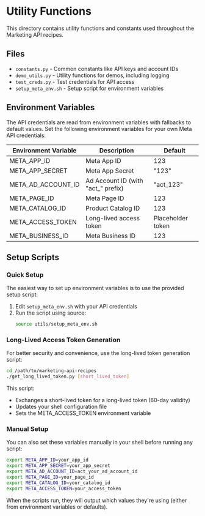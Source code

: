 # Utility Functions

This directory contains utility functions and constants used throughout the Marketing API recipes.

## Files
- `constants.py` - Common constants like API keys and account IDs
- `demo_utils.py` - Utility functions for demos, including logging
- `test_creds.py` - Test credentials for API access
- `setup_meta_env.sh` - Setup script for environment variables

## Environment Variables

The API credentials are read from environment variables with fallbacks to default values. Set the following environment variables for your own Meta API credentials:

| Environment Variable | Description | Default |
|---------------------|-------------|---------|
| META_APP_ID | Meta App ID | 123 |
| META_APP_SECRET | Meta App Secret | "123" |
| META_AD_ACCOUNT_ID | Ad Account ID (with "act_" prefix) | "act_123" |
| META_PAGE_ID | Meta Page ID | 123 |
| META_CATALOG_ID | Product Catalog ID | 123 |
| META_ACCESS_TOKEN | Long-lived access token | Placeholder token |
| META_BUSINESS_ID | Meta Business ID | 123 |

## Setup Scripts

### Quick Setup

The easiest way to set up environment variables is to use the provided setup script:

1. Edit `setup_meta_env.sh` with your API credentials
2. Run the script using source:
   ```bash
   source utils/setup_meta_env.sh
   ```

### Long-Lived Access Token Generation

For better security and convenience, use the long-lived token generation script:

```bash
cd /path/to/marketing-api-recipes
./get_long_lived_token.py [short_lived_token]
```

This script:
- Exchanges a short-lived token for a long-lived token (60-day validity)
- Updates your shell configuration file
- Sets the META_ACCESS_TOKEN environment variable

### Manual Setup

You can also set these variables manually in your shell before running any script:

```bash
export META_APP_ID=your_app_id
export META_APP_SECRET=your_app_secret
export META_AD_ACCOUNT_ID=act_your_ad_account_id
export META_PAGE_ID=your_page_id
export META_CATALOG_ID=your_catalog_id
export META_ACCESS_TOKEN=your_access_token
```

When the scripts run, they will output which values they're using (either from environment variables or defaults).